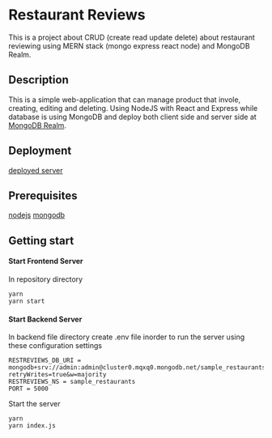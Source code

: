 # Restaurant Reviews

This is a project about CRUD (create read update delete) about restaurant reviewing using MERN stack (mongo express react node) and MongoDB Realm.

## Description

This is a simple web-application that can manage product that invole, creating, editing and deleting. Using NodeJS with React and Express while database is using MongoDB and deploy both client side and server side at [MongoDB Realm](https://www.mongodb.com/realm).

## Deployment

[deployed server](https://restaurant-reviews-mixns.mongodbstitch.com/)

## Prerequisites

[nodejs](https://nodejs.org/en/)
[mongodb](https://www.mongodb.com/)

## Getting start

#### Start Frontend Server

In repository directory

```
yarn
yarn start
```

#### Start Backend Server

In backend file directory create .env file inorder to run the server using these configuration settings

```
RESTREVIEWS_DB_URI = mongodb+srv://admin:admin@cluster0.mqxq0.mongodb.net/sample_restaurants?retryWrites=true&w=majority
RESTREVIEWS_NS = sample_restaurants
PORT = 5000
```

Start the server

```
yarn
yarn index.js
```
